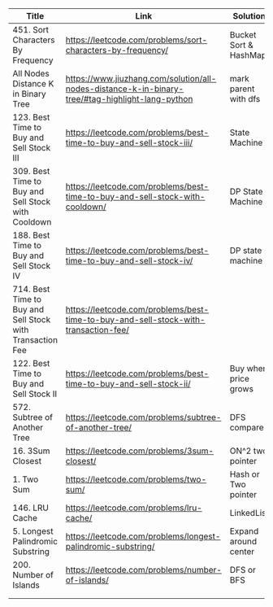 | Title                                                     | Link                                                         | Solution              |
| --------------------------------------------------------- | ------------------------------------------------------------ | --------------------- |
| 451. Sort Characters By Frequency                         | https://leetcode.com/problems/sort-characters-by-frequency/  | Bucket Sort & HashMap |
| All Nodes Distance K in Binary Tree                       | https://www.jiuzhang.com/solution/all-nodes-distance-k-in-binary-tree/#tag-highlight-lang-python | mark parent with dfs  |
| 123. Best Time to Buy and Sell Stock III                  | https://leetcode.com/problems/best-time-to-buy-and-sell-stock-iii/ | State Machine         |
| 309. Best Time to Buy and Sell Stock with Cooldown        | https://leetcode.com/problems/best-time-to-buy-and-sell-stock-with-cooldown/ | DP State Machine      |
| 188. Best Time to Buy and Sell Stock IV                   | https://leetcode.com/problems/best-time-to-buy-and-sell-stock-iv/ | DP state machine      |
| 714. Best Time to Buy and Sell Stock with Transaction Fee | https://leetcode.com/problems/best-time-to-buy-and-sell-stock-with-transaction-fee/ |                       |
| 122. Best Time to Buy and Sell Stock II                   | https://leetcode.com/problems/best-time-to-buy-and-sell-stock-ii/ | Buy when price grows  |
| 572. Subtree of Another Tree                              | https://leetcode.com/problems/subtree-of-another-tree/       | DFS compare           |
| 16. 3Sum Closest                                          | https://leetcode.com/problems/3sum-closest/                  | ON^2 two pointer      |
| 1. Two Sum                                                | https://leetcode.com/problems/two-sum/                       | Hash or Two pointer   |
| 146. LRU Cache                                            | https://leetcode.com/problems/lru-cache/                     | LinkedList            |
| 5. Longest Palindromic Substring                          | https://leetcode.com/problems/longest-palindromic-substring/ | Expand around center  |
| 200. Number of Islands                                    | https://leetcode.com/problems/number-of-islands/             | DFS or BFS            |
|                                                           |                                                              |                       |
|                                                           |                                                              |                       |

